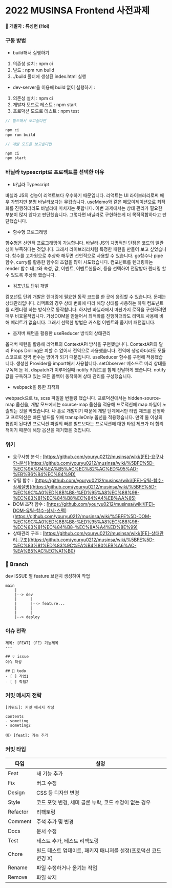 # 2022 MUSINSA Frontend 사전과제

#### 👨 개발자 : 류성현 (Hoi)

### 구동 방법

- build해서 실행하기

1. 의존성 설치 : npm ci
2. 빌드 : npm run build
3. ./build 폴더에 생성된 index.html 실행

- dev-server을 이용해 build 없이 실행하기 :

1. 의존성 설치 : npm ci
2. 개발자 모드로 테스트 : npm start
3. 프로덕션 모드로 테스트 : npm test

```javascript
// 빌드해서 보고싶다면

npm ci
npm run build

// 개발 모드를 보고싶다면

npm ci
npm start

```

### 바닐라 typescript로 프로젝트를 선택한 이유

- 바닐라 Typescript

바닐라 JS의 성능이 리액트보다 우수하기 때문입니다. 리액트는 UI 라이브러리로써 매우 가볍지만 분명 바닐라보다는 무겁습니다. useMemo와 같은 메모이제이션으로 최적화를 진행하더라도 바닐라에 미치지는 못합니다. 이번 과제에서는 상태 관리가 필요한 부분이 많지 않다고 판단했습니다. 그렇다면 바닐라로 구현하는게 더 목적적합하다고 판단했습니다.

- 함수형 프로그래밍

함수형은 선언적 프로그래밍이 가능합니다. 바닐라 JS의 치명적인 단점은 코드의 일관성이 부족하다는 것입니다. 그래서 라이브러리처럼 특정한 패턴을 만들어 보고 싶었습니다. 함수를 고차원으로 추상화 해두면 선언적으로 사용할 수 있습니다. go함수나 pipe함수, curry를 활용한 함수의 조합을 많이 시도했습니다. 컴포넌트를 렌더링하는 render 함수 태그와 속성, 값, 이벤트, 이벤트핸들러, 등을 선택하여 전달받아 렌더링 할 수 있도록 추상화 했습니다.

- 컴포넌트 단위 개발

컴포넌트 단위 개발은 렌더링에 필요한 동작 코드를 한 곳에 응집할 수 있습니다. 문제는 상태관리입니다. 리액트의 경우 상태 변화에 따라 해당 상태를 사용하는 하위 컴포넌트를 리렌더링 하는 방식으로 동작합니다. 하지만 바닐라에서 마찬가지 로직을 구현하려면 매우 비효율적입니다. 가상DOM을 만들어서 최적화를 진행하더라도 리액트 사용에 비해 메리트가 없습니다. 그래서 선택한 방법은 커스텀 이벤트와 옵저버 패턴입니다.

- 옵저버 패턴을 활용한 useReducer 방식의 상태관리

옵저버 패턴을 활용해 리액트의 ContextAPI 방식을 구현했습니다. ContextAPI와 달리 Props Drilling은 피할 수 없어서 전역으로 사용했습니다. 전역에 생성하더라도 모듈 스코프로 전역 변수는 방어가 되기 때문입니다. useReducer 함수를 구현해 적용했습니다. 생성한 Provider을 import해서 사용합니다. setObserver 메소드로 미리 상태를 구독해 둔 뒤, dispatch가 이루어질때 notify 키워드를 함께 전달하게 했습니다. notify 값을 구독하고 있는 모든 콜백이 동작하여 상태 관리를 구성했습니다.

- webpack을 통한 최적화

webpack으로 ts, scss 파일을 번들링 했습니다. 프로덕션에서는 hidden-source-map 옵션을, 개발 모드에서는 source-map 옵션을 적용해 프로덕션에 map 파일이 노출되는 것을 막았습니다. 나 홀로 개발이기 때문에 개발 단계에서만 타입 체크를 진행하고 프로덕션은 빠른 빌드를 위해 transpileOnly 옵션을 적용했습니다. 만약 둘 이상의 협업이 된다면 프로덕션 파일의 빠른 빌드보다는 프로덕션에 대한 타입 체크가 더 합리적이기 때문에 해당 옵션을 제거했을 것입니다.

### 위키

- 요구사항 분석 : [https://github.com/youryu0212/musinsa/wiki/[FE]-요구사항-분석](https://github.com/youryu0212/musinsa/wiki/%5BFE%5D-%EC%9A%94%EA%B5%AC%EC%82%AC%ED%95%AD-%EB%B6%84%EC%84%9D)
- 유틸 함수 : [https://github.com/youryu0212/musinsa/wiki/[FE]-유틸-함수-상세설명](https://github.com/youryu0212/musinsa/wiki/%5BFE%5D-%EC%9C%A0%ED%8B%B8-%ED%95%A8%EC%88%98-%EC%83%81%EC%84%B8%EC%84%A4%EB%AA%85)
- DOM 조작 함수 : [https://github.com/youryu0212/musinsa/wiki/[FE]-DOM-유틸-함수-상세-스펙](https://github.com/youryu0212/musinsa/wiki/%5BFE%5D-DOM-%EC%9C%A0%ED%8B%B8-%ED%95%A8%EC%88%98-%EC%83%81%EC%84%B8-%EC%8A%A4%ED%8E%99)
- 상태관리 구조 : [https://github.com/youryu0212/musinsa/wiki/[FE]-상태관리-구조](https://github.com/youryu0212/musinsa/wiki/%5BFE%5D-%EC%83%81%ED%83%9C%EA%B4%80%EB%A6%AC-%EA%B5%AC%EC%A1%B0)

### 📌 Branch

dev ISSUE 별 feature 브랜치 생성하여 작업

```
main
    |
    |--> dev
    |      |
    |      |--> feature...
    |      |
    |      |
    |--> deploy
```

### 이슈 전략

```
제목: [FEAT] (FE) 기능제목
---

## 💡 issue
이슈 작성

## 📝 todo
- [ ] 작업1
- [ ] 작업2
```

### 커밋 메시지 전략

```
[키워드]: 커밋 메시지 작성

contents
- someting
- someting2

예) [feat]: 기능 추가
```

### 커밋 타입

| 타입     | 설명                                                             |
| -------- | ---------------------------------------------------------------- |
| Feat     | 새 기능 추가                                                     |
| Fix      | 버그 수정                                                        |
| Design   | CSS 등 디자인 변경                                               |
| Style    | 코드 포맷 변경, 세미 콜론 누락, 코드 수정이 없는 경우            |
| Refactor | 리팩토링                                                         |
| Comment  | 주석 추가 및 변경                                                |
| Docs     | 문서 수정                                                        |
| Test     | 테스트 추가, 테스트 리팩토링                                     |
| Chore    | 빌드 테스트 업데이트, 패키지 매니저를 설정(프로덕션 코드 변경 X) |
| Rename   | 파일 수정하거나 옮기는 작업                                      |
| Remove   | 파일 삭제                                                        |
